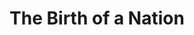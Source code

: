 ---
layout: film

excerpt: D.W. Griffith's epic tale of the American civil war, told primarily from the perspective of the South. The story is nominally that of two families, one from the north, the other the south, and the challenges they face during the war. Heavily slanted in favor of the Confederates, who are noble and right, against the Yankees who are degenerate and without scruples.
title:  The Birth of a Nation
runtime: 165
genre: 
- Drama
- War
- Silent
silent: yes
decade: 1910s
recommended: yes
editors-rating: 3.5
image:  /feature-images/The-Birth-of-a-Nation-1915.jpg
video: https://www.youtube.com/embed/ubFfoFIHOpY?rel=0&amp;controls=0&amp;showinfo=0
synopsis: D.W. Griffith's epic tale of the American civil war, told primarily from the perspective of the South. The story is nominally that of two families, one from the north, the other the south, and the challenges they face during the war. Heavily slanted in favor of the Confederates, who are noble and right, against the Yankees who are degenerate and without scruples.
director:  D.W. Griffith
year: 1915
country: USA
cast: 
- Lillian Gish
- Mae Marsh
- Henry B. Walthall
imdb: http://www.imdb.com/title/tt0004972/?ref_=nv_sr_2

---